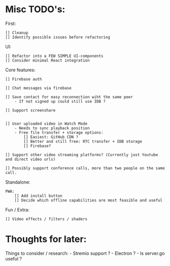 # Misc TODO's:

First:

    [] Cleanup
    [] Identify possible issues before refactoring

UI:

    [] Refactor into a FEW SIMPLE UI-components
    [] Consider minimal React integration

Core features:

    [] Firebase auth

    [] Chat messages via firebase

    [] Save contact for easy reconnection wiht the same peer
        - If not signed up could still use IDB ?

    [] Support screenshare


    [] User uploaded video in Watch Mode
        - Needs to sync playback position
        - Free file transfer + storage options:
            [] Easiest: GitHub CDN ?
            [] Better and still free: RTC transfer + IDB storage
            [] Firebase?

    [] Support other video streaming platforms? (Currently just Youtube and direct video urls)

    [] Possibly support conference calls, more than two people on the same call.

Standalone:

    PWA:
        [] Add install button
        [] Decide which offline capabilities are most feasible and useful

Fun / Extra:

    [] Video effects / filters / shaders

# Thoughts for later:

Things to consider / research: - Stremio support ? - Electron ? - Is server.go useful ?
